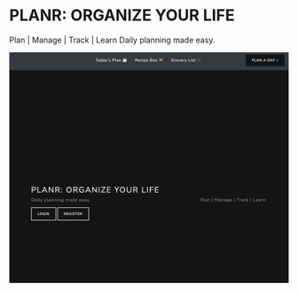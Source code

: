 # PLANR: ORGANIZE YOUR LIFE
Plan | Manage | Track | Learn
Daily planning made easy.

![Markdown Logo](https://github.com/sir-guevara/planr/blob/master/src/public/img/ezgif.com-optimize.gif?raw=true)
